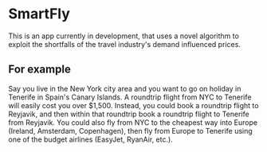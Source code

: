 # SmartFly
This is an app currently in development, that uses a novel algorithm to exploit the shortfalls of the travel industry's demand influenced prices.

## For example
Say you live in the New York city area and you want to go on holiday in Tenerife in Spain's Canary Islands. A roundtrip flight from NYC to Tenerife will easily cost you over $1,500. Instead, you could book a roundtrip flight to Reyjavik, and then within that roundtrip book a roundtrip flight to Tenerife from Reyjavik. You could also fly from NYC to the cheapest way into Europe (Ireland, Amsterdam, Copenhagen), then fly from Europe to Tenerife using one of the budget airlines (EasyJet, RyanAir, etc.).
